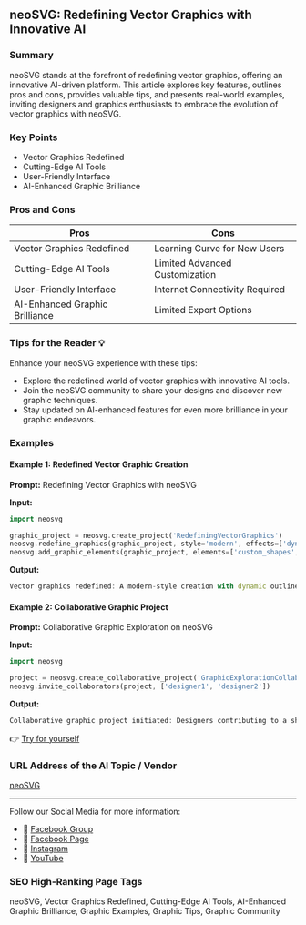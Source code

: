 ## neoSVG: Redefining Vector Graphics with Innovative AI

### Summary
neoSVG stands at the forefront of redefining vector graphics, offering an innovative AI-driven platform. This article explores key features, outlines pros and cons, provides valuable tips, and presents real-world examples, inviting designers and graphics enthusiasts to embrace the evolution of vector graphics with neoSVG.

### Key Points
- Vector Graphics Redefined
- Cutting-Edge AI Tools
- User-Friendly Interface
- AI-Enhanced Graphic Brilliance

### Pros and Cons

| Pros                              | Cons                              |
|-----------------------------------|-----------------------------------|
| Vector Graphics Redefined         | Learning Curve for New Users      |
| Cutting-Edge AI Tools             | Limited Advanced Customization    |
| User-Friendly Interface           | Internet Connectivity Required   |
| AI-Enhanced Graphic Brilliance    | Limited Export Options            |

### Tips for the Reader 💡
Enhance your neoSVG experience with these tips:
- Explore the redefined world of vector graphics with innovative AI tools.
- Join the neoSVG community to share your designs and discover new graphic techniques.
- Stay updated on AI-enhanced features for even more brilliance in your graphic endeavors.

### Examples

#### Example 1: Redefined Vector Graphic Creation
**Prompt:** Redefining Vector Graphics with neoSVG

**Input:**
```dart
import neosvg

graphic_project = neosvg.create_project('RedefiningVectorGraphics')
neosvg.redefine_graphics(graphic_project, style='modern', effects=['dynamic_outlines', 'color_gradients'])
neosvg.add_graphic_elements(graphic_project, elements=['custom_shapes', 'texture_overlays'])
```

**Output:**
```dart
Vector graphics redefined: A modern-style creation with dynamic outlines, color gradients, custom shapes, and added texture overlays.
```

#### Example 2: Collaborative Graphic Project
**Prompt:** Collaborative Graphic Exploration on neoSVG

**Input:**
```dart
import neosvg

project = neosvg.create_collaborative_project('GraphicExplorationCollaboration')
neosvg.invite_collaborators(project, ['designer1', 'designer2'])
```

**Output:**
```dart
Collaborative graphic project initiated: Designers contributing to a shared canvas of graphic exploration.
```

👉 <a href="https://neosvg.com/" target="_blank">Try for yourself</a>

### URL Address of the AI Topic / Vendor
<a href="https://neosvg.com/" target="_blank">neoSVG</a>

---

Follow our Social Media for more information:

- 📘 <a href="https://www.facebook.com/groups/trionxai" target="_blank">Facebook Group</a>
- 📄 <a href="https://www.facebook.com/ai.trionxai" target="_blank">Facebook Page</a>
- 📸 <a href="https://www.instagram.com/trionxai/" target="_blank">Instagram</a>
- 🎥 <a href="https://www.youtube.com/@robotdocs/" target="_blank">YouTube</a>

### SEO High-Ranking Page Tags
neoSVG, Vector Graphics Redefined, Cutting-Edge AI Tools, AI-Enhanced Graphic Brilliance, Graphic Examples, Graphic Tips, Graphic Community